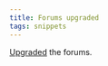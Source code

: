 ```yaml
---
title: Forums upgraded
tags: snippets
---
```


[Upgraded](http://wincent.dev/wiki/UBB.threads_7.0.1_to_7.0.2_upgrade_notes) the forums.
